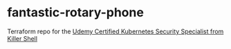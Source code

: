 # fantastic-rotary-phone

Terraform repo for the [Udemy Certified Kubernetes Security Specialist from Killer Shell](
https://www.udemy.com/course/certified-kubernetes-security-specialist/)

